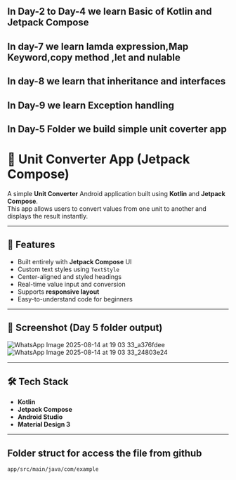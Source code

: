 ## In Day-2 to Day-4 we learn Basic of Kotlin and Jetpack Compose 
## In day-7 we learn lamda expression,Map Keyword,copy method ,let and nulable
## In day-8 we learn that inheritance and interfaces 
## In Day-9 we learn Exception handling 
## In Day-5 Folder we build simple unit coverter app 

# 📱 Unit Converter App (Jetpack Compose)

A simple **Unit Converter** Android application built using **Kotlin** and **Jetpack Compose**.  
This app allows users to convert values from one unit to another and displays the result instantly.

---

## 🚀 Features
- Built entirely with **Jetpack Compose** UI
- Custom text styles using `TextStyle`
- Center-aligned and styled headings
- Real-time value input and conversion
- Supports **responsive layout**
- Easy-to-understand code for beginners

---

## 📸 Screenshot  (Day 5 folder output)
![WhatsApp Image 2025-08-14 at 19 03 33_a376fdee](https://github.com/user-attachments/assets/ff0b8159-806e-454d-9253-7b4254c14ad2)
![WhatsApp Image 2025-08-14 at 19 03 33_24803e24](https://github.com/user-attachments/assets/c6886f37-a0f8-4be3-a7d8-13e667f4b55c)


---

## 🛠 Tech Stack
- **Kotlin**
- **Jetpack Compose**
- **Android Studio**
- **Material Design 3**

---
## Folder struct for access the file from github
`app/src/main/java/com/example`






